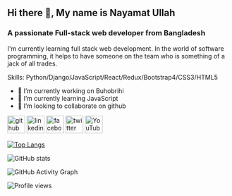 ## Hi there 👋, My name is Nayamat Ullah
### A passionate Full-stack web developer from Bangladesh

I'm currently learning full stack web development. In the world of software programming, it helps to have someone on the team who is something of a jack of all trades.

Skills: Python/Django/JavaScript/React/Redux/Bootstrap4/CSS3/HTML5

- 🔭 I’m currently working on Buhobrihi 
- 🌱 I’m currently learning JavaScript 
- 👯 I’m looking to collaborate on github 


[<img src='https://cdn.jsdelivr.net/npm/simple-icons@3.0.1/icons/github.svg' alt='github' height='40'>](https://github.com/https://github.com/nayamat0911)  [<img src='https://cdn.jsdelivr.net/npm/simple-icons@3.0.1/icons/linkedin.svg' alt='linkedin' height='40'>](https://www.linkedin.com/in/https://www.linkedin.com/in/nayamat-ullah-584801129//)  [<img src='https://cdn.jsdelivr.net/npm/simple-icons@3.0.1/icons/facebook.svg' alt='facebook' height='40'>](https://www.facebook.com/https://www.facebook.com/nayamat.ullah.148553)  [<img src='https://cdn.jsdelivr.net/npm/simple-icons@3.0.1/icons/twitter.svg' alt='twitter' height='40'>](https://twitter.com/https://twitter.com/nayamatullah11)  [<img src='https://cdn.jsdelivr.net/npm/simple-icons@3.0.1/icons/youtube.svg' alt='YouTube' height='40'>](https://www.youtube.com/channel/https://www.youtube.com/channel/ucstp_clxtac2lyz7eglzvfg)  

[![Top Langs](https://github-readme-stats.vercel.app/api/top-langs/?username=https://github.com/nayamat0911)](https://github.com/anuraghazra/github-readme-stats)

![GitHub stats](https://github-readme-stats.vercel.app/api?username=https://github.com/nayamat0911&show_icons=true)  

![GitHub Activity Graph](https://activity-graph.herokuapp.com/graph?username=https://github.com/nayamat0911)  

![Profile views](https://gpvc.arturio.dev/https://github.com/nayamat0911)  
